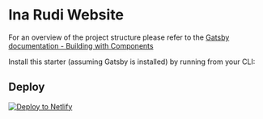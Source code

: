 # Ina Rudi Website
For an overview of the project structure please refer to the [Gatsby documentation - Building with Components](https://www.gatsbyjs.org/docs/building-with-components/)

Install this starter (assuming Gatsby is installed) by running from your CLI:

## Deploy

[![Deploy to Netlify](https://www.netlify.com/img/deploy/button.svg)](https://app.netlify.com/start/deploy?repository=https://github.com/GeniusWigga/irmua)
